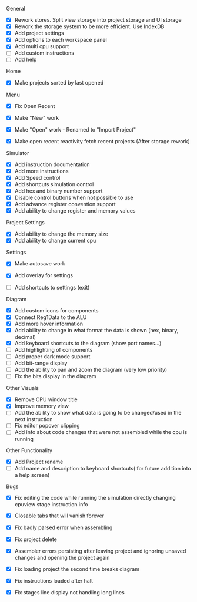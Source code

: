 
General
- [x] Rework stores. Split view storage into project storage and UI storage
- [x] Rework the storage system to be more efficient. Use IndexDB
- [x] Add project settings
- [x] Add options to each workspace panel
- [x] Add multi cpu support
- [ ] Add custom instructions
- [ ] Add help

Home
- [x] Make projects sorted by last opened

Menu
- [x] Fix Open Recent
- [x] Make "New" work
- [x] Make "Open" work - Renamed to "Import Project"
- [x] Make open recent reactivity fetch recent projects (After storage rework)


Simulator
- [x] Add instruction documentation
- [x] Add more instructions
- [x] Add Speed control
- [x] Add shortcuts simulation control
- [x] Add hex and binary number support
- [x] Disable control buttons when not possible to use
- [x] Add advance register convention support
- [x] Add ability to change register and memory values

Project Settings
- [x] Add ability to change the memory size
- [x] Add ability to change current cpu

Settings
- [x] Make autosave work
- [x] Add overlay for settings
- [ ] Add shortcuts to settings (exit)


Diagram
- [x] Add custom icons for components
- [x] Connect Reg1Data to the ALU
- [x] Add more hover information
- [x] Add ability to change in what format the data is shown (hex, binary, decimal)
- [x] Add keyboard shortcuts to the diagram (show port names...) 
- [ ] Add highlighting of components
- [ ] Add proper dark mode support
- [ ] Add bit-range display
- [ ] Add the ability to pan and zoom the diagram (very low priority)
- [ ] Fix the bits display in the diagram

Other Visuals
- [x] Remove CPU window title
- [x] Improve memory view
- [ ] Add the ability to show what data is going to be changed/used in the next instruction
- [ ] Fix editor popover clipping
- [ ] Add info about code changes that were not assembled while the cpu is running

Other Functionality
- [x] Add Project rename
- [ ] Add name and description to keyboard shortcuts( for future addition into a help screen)

Bugs
- [x] Fix editing the code while running the simulation directly changing cpuview stage instruction info
- [x] Closable tabs that will vanish forever
- [x] Fix badly parsed error when assembling
- [x] Fix project delete
- [x] Assembler errors persisting after leaving project and ignoring unsaved changes and opening the project again
- [x] Fix loading project the second time breaks diagram
- [x] Fix instructions loaded after halt
- [x] Fix stages line display not handling long lines

